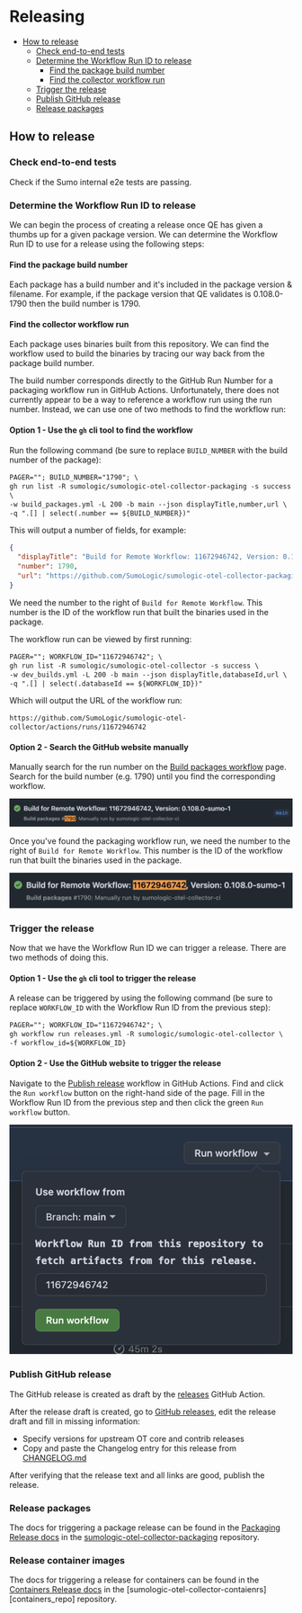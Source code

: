 # Releasing

- [How to release](#how-to-release)
  - [Check end-to-end tests](#check-end-to-end-tests)
  - [Determine the Workflow Run ID to release](#determine-the-workflow-run-id-to-release)
    - [Find the package build number](#find-the-package-build-number)
    - [Find the collector workflow run](#find-the-collector-workflow-run)
  - [Trigger the release](#trigger-the-release)
  - [Publish GitHub release](#publish-github-release)
  - [Release packages](#release-packages)

## How to release

### Check end-to-end tests

Check if the Sumo internal e2e tests are passing.

### Determine the Workflow Run ID to release

We can begin the process of creating a release once QE has given a thumbs up for
a given package version. We can determine the Workflow Run ID to use for a
release using the following steps:

#### Find the package build number

Each package has a build number and it's included in the package version &
filename. For example, if the package version that QE validates is 0.108.0-1790
then the build number is 1790.

#### Find the collector workflow run

Each package uses binaries built from this repository. We can find the workflow
used to build the binaries by tracing our way back from the package build number.

The build number corresponds directly to the GitHub Run Number for a packaging
workflow run in GitHub Actions. Unfortunately, there does not currently appear to
be a way to reference a workflow run using the run number. Instead, we can use
one of two methods to find the workflow run:

#### Option 1 - Use the `gh` cli tool to find the workflow

Run the following command (be sure to replace `BUILD_NUMBER` with the build
number of the package):

```shell
PAGER=""; BUILD_NUMBER="1790"; \
gh run list -R sumologic/sumologic-otel-collector-packaging -s success \
-w build_packages.yml -L 200 -b main --json displayTitle,number,url \
-q ".[] | select(.number == ${BUILD_NUMBER})"
```

This will output a number of fields, for example:

```json
{
  "displayTitle": "Build for Remote Workflow: 11672946742, Version: 0.108.0-sumo-1\n",
  "number": 1790,
  "url": "https://github.com/SumoLogic/sumologic-otel-collector-packaging/actions/runs/11673248730"
}
```

We need the number to the right of `Build for Remote Workflow`. This number is
the ID of the workflow run that built the binaries used in the package.

The workflow run can be viewed by first running:

```shell
PAGER=""; WORKFLOW_ID="11672946742"; \
gh run list -R sumologic/sumologic-otel-collector -s success \
-w dev_builds.yml -L 200 -b main --json displayTitle,databaseId,url \
-q ".[] | select(.databaseId == ${WORKFLOW_ID})"
```

Which will output the URL of the workflow run:

```text
https://github.com/SumoLogic/sumologic-otel-collector/actions/runs/11672946742
```

#### Option 2 - Search the GitHub website manually

Manually search for the run number on the
[Build packages workflow][build_workflow] page. Search for the build number
(e.g. 1790) until you find the corresponding workflow.

![Finding the packaging workflow run][release_0]

Once you've found the packaging workflow run, we need the number to the right of
`Build for Remote Workflow`. This number is
the ID of the workflow run that built the binaries used in the package.

![Finding the collector workflow ID][release_1]

### Trigger the release

Now that we have the Workflow Run ID we can trigger a release. There are two
methods of doing this.

#### Option 1 - Use the `gh` cli tool to trigger the release

A release can be triggered by using the following command (be sure to replace
`WORKFLOW_ID` with the Workflow Run ID from the previous step):

```shell
PAGER=""; WORKFLOW_ID="11672946742"; \
gh workflow run releases.yml -R sumologic/sumologic-otel-collector \
-f workflow_id=${WORKFLOW_ID}
```

#### Option 2 - Use the GitHub website to trigger the release

Navigate to the [Publish release][releases_workflow] workflow in GitHub Actions.
Find and click the `Run workflow` button on the right-hand side of the page.
Fill in the Workflow Run ID from the previous step and then click the green
`Run workflow` button.

![Triggering a release][release_2]

### Publish GitHub release

The GitHub release is created as draft by the
[releases](../.github/workflows/releases.yml) GitHub Action.

After the release draft is created, go to [GitHub releases](https://github.com/SumoLogic/sumologic-otel-collector/releases),
edit the release draft and fill in missing information:

- Specify versions for upstream OT core and contrib releases
- Copy and paste the Changelog entry for this release from [CHANGELOG.md][changelog]

After verifying that the release text and all links are good, publish the release.

### Release packages

The docs for triggering a package release can be found in the
[Packaging Release docs][release_packaging] in the
[sumologic-otel-collector-packaging][packaging_repo] repository.

### Release container images

The docs for triggering a release for containers can be found in the
[Containers Release docs][release_containers] in the
[sumologic-otel-collector-contaienrs][containers_repo] repository.

[changelog]: ../CHANGELOG.md
[build_workflow]: https://github.com/SumoLogic/sumologic-otel-collector-packaging/actions/workflows/build_packages.yml?query=branch%3Amain
[releases_workflow]: https://github.com/SumoLogic/sumologic-otel-collector/actions/workflows/releases.yml
[release_packaging]: https://github.com/SumoLogic/sumologic-otel-collector-packaging/blob/main/docs/release.md
[release_containers]: https://github.com/SumoLogic/sumologic-otel-collector-containers/blob/main/docs/release.md
[packaging_repo]: https://github.com/SumoLogic/sumologic-otel-collector-packaging
[packaging_repo]: https://github.com/SumoLogic/sumologic-otel-collector-containers
[release_0]: ../images/release_0.png
[release_1]: ../images/release_1.png
[release_2]: ../images/release_2.png

